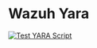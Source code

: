 # Wazuh Yara

[![Test YARA Script](https://github.com/ADORSYS-GIS/wazuh-yara/actions/workflows/build.yml/badge.svg)](https://github.com/ADORSYS-GIS/wazuh-yara/actions/workflows/test-script.yml)
